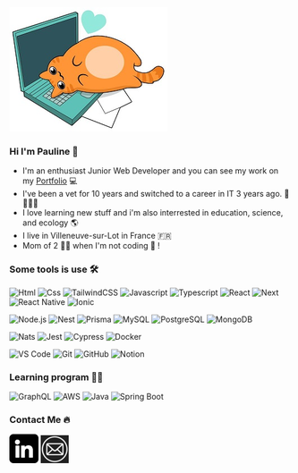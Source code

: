 ![alt text](https://github.com/Pops47/pops47/blob/main/assets/images/cat-on-laptop.jpg) 
### Hi I'm Pauline 👋     

- I'm an enthusiast Junior Web Developer and you can see my work on my <a href="https://pauline-soubrie.netlify.app/" target="_blank">Portfolio</a> 💻
- I've been a vet for 10 years and switched to a career in IT 3 years ago. 🐶😸🐰🐹
- I love learning new stuff and i'm also interrested in education, science,  and ecology 🌎
- I live in Villeneuve-sur-Lot in France 🇫🇷
- Mom of 2 👦👶 when I'm not coding 🦸 !

### Some tools is use 🛠️
![Html](https://img.shields.io/badge/HTML5-E34F26?style=for-the-badge&logo=html5&logoColor=white)
![Css](https://img.shields.io/badge/CSS3-1572B6?style=for-the-badge&logo=css3&logoColor=white)
![TailwindCSS](https://img.shields.io/badge/tailwindcss-%2338B2AC.svg?style=for-the-badge&logo=tailwind-css&logoColor=white)
![Javascript](https://img.shields.io/badge/JavaScript-323330?style=for-the-badge&logo=javascript&logoColor=F7DF1E)
![Typescript](https://img.shields.io/badge/TypeScript-007ACC?style=for-the-badge&logo=typescript&logoColor=white)
![React](https://img.shields.io/badge/React-20232A?style=for-the-badge&logo=react&logoColor=61DAFB)
![Next](https://img.shields.io/badge/next.js-000000?style=for-the-badge&logo=nextdotjs&logoColor=white)
![React Native](https://img.shields.io/badge/React_Native-20232A?style=for-the-badge&logo=react&logoColor=61DAFB)
![Ionic](https://img.shields.io/badge/Ionic-3880ff?style=for-the-badge&logo=ionic&logoColor=61DAFB)

![Node.js](https://img.shields.io/badge/Node.js-339933?style=for-the-badge&logo=nodedotjs&logoColor=white)
![Nest](https://img.shields.io/badge/Nest.js-000000?style=for-the-badge&logo=nestjs&logoColor=red)
![Prisma](https://img.shields.io/badge/Prisma-3982CE?style=for-the-badge&logo=Prisma&logoColor=white)
![MySQL](https://img.shields.io/badge/MySql-316192?style=for-the-badge&logo=mysql&logoColor=white)
![PostgreSQL](https://img.shields.io/badge/PostgreSQL-316192?style=for-the-badge&logo=postgresql&logoColor=white)
![MongoDB](https://img.shields.io/badge/MongoDB-4EA94B?style=for-the-badge&logo=mongodb&logoColor=white)

![Nats](https://img.shields.io/badge/nats-8dc740.svg?style=for-the-badge&logo=nats&logoColor=white)
![Jest](https://img.shields.io/badge/Jest-C21325?style=for-the-badge&logo=jest&logoColor=white)
![Cypress](https://img.shields.io/badge/-cypress-%23E5E5E5?style=for-the-badge&logo=cypress&logoColor=058a5e)
![Docker](https://img.shields.io/badge/docker-%230db7ed.svg?style=for-the-badge&logo=docker&logoColor=white)

![VS Code](https://img.shields.io/badge/VSCode-0078D4?style=for-the-badge&logo=visual%20studio%20code&logoColor=white)
![Git](https://img.shields.io/badge/GIT-E44C30?style=for-the-badge&logo=git&logoColor=white)
![GitHub](https://img.shields.io/badge/GitHub-100000?style=for-the-badge&logo=github&logoColor=white)
![Notion](https://img.shields.io/badge/Notion-000000?style=for-the-badge&logo=notion&logoColor=white)

### Learning program 👨‍🎓

![GraphQL](https://img.shields.io/badge/-GraphQL-E10098?style=for-the-badge&logo=graphql&logoColor=white)
![AWS](https://img.shields.io/badge/Amazon_AWS-FF9900?style=for-the-badge&logo=amazonaws&logoColor=white)
![Java](https://img.shields.io/badge/Java-%23ED8B00.svg?logo=openjdk&logoColor=white)
![Spring Boot](https://img.shields.io/badge/Spring%20Boot-6DB33F?logo=springboot&logoColor=fff)

### Contact Me 🔥

[![Linkedin](https://github.com/Pops47/pops47/blob/main/assets/images/linkedin.png)](https://www.linkedin.com/in/pauline-soubri%C3%A9-a3a570236/)
[![Mail](https://github.com/Pops47/pops47/blob/main/mail.png)](mailto:pauline.soubrie.pro@gmail.com)
